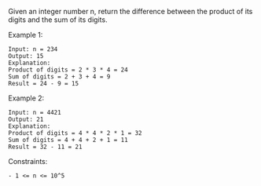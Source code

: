 Given an integer number n, return the difference between the product of its digits and the sum of its digits.

 

Example 1:

    Input: n = 234
    Output: 15 
    Explanation: 
    Product of digits = 2 * 3 * 4 = 24 
    Sum of digits = 2 + 3 + 4 = 9 
    Result = 24 - 9 = 15

Example 2:

    Input: n = 4421
    Output: 21
    Explanation: 
    Product of digits = 4 * 4 * 2 * 1 = 32 
    Sum of digits = 4 + 4 + 2 + 1 = 11 
    Result = 32 - 11 = 21

 

Constraints:

    - 1 <= n <= 10^5
